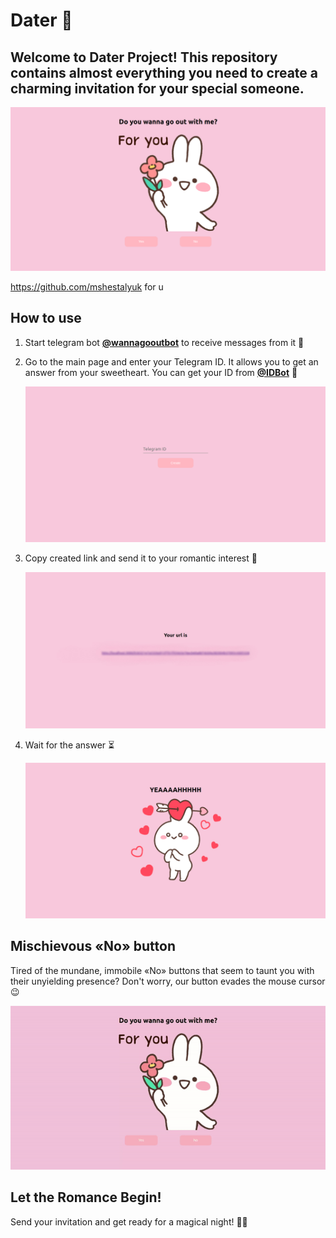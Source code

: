 # Dater 🌹
## Welcome to **Dater Project**! This repository contains almost everything you need to create a charming invitation for your special someone.


![invitation_img](readme_files/invitation_img.png)  

https://github.com/mshestalyuk for u

## How to use
1. Start telegram bot [**@wannagooutbot**](https://t.me/wannagooutbot) to receive messages from it 💌

2. Go to the main page and enter your Telegram ID. It allows you to get an answer from your sweetheart. You can get your ID from [**@IDBot**](https://t.me/username_to_id_bot) 📝
    
    ![link_creating_img](readme_files/link_creating_img.png)

3. Copy created link and send it to your romantic interest 🌷
    
    ![link_img](readme_files/link_img.jpg)

4. Wait for the answer ⏳

   ![agree_img](readme_files/agree_img.png)

## Mischievous «No» button
Tired of the mundane, immobile «No» buttons that seem to taunt you with their unyielding presence? Don't worry, our button evades the mouse cursor 😉

![moving_button](readme_files/moving_button.gif)

## Let the Romance Begin!
Send your invitation and get ready for a magical night! 🌟✨
